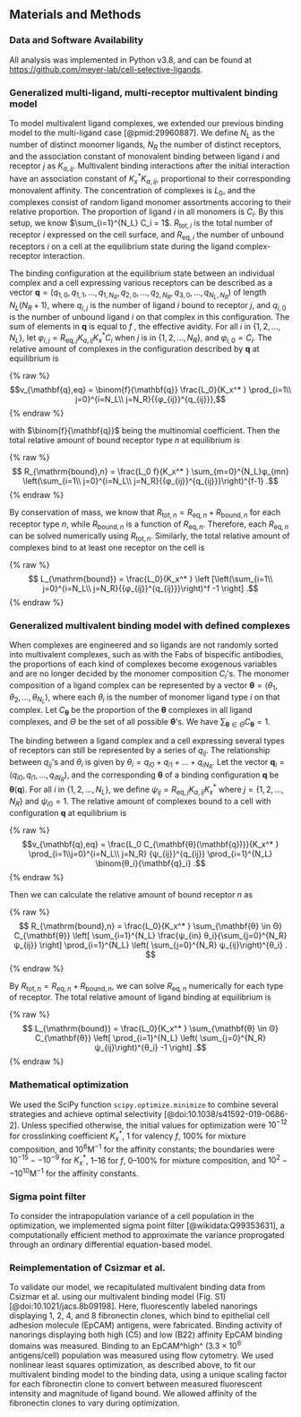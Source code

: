 ## Materials and Methods

### Data and Software Availability

All analysis was implemented in Python v3.8, and can be found at <https://github.com/meyer-lab/cell-selective-ligands>.

### Generalized multi-ligand, multi-receptor multivalent binding model

To model multivalent ligand complexes, we extended our previous binding model to the multi-ligand case [@pmid:29960887]. We define $N_L$ as the number of distinct monomer ligands, $N_R$ the number of distinct receptors, and the association constant of monovalent binding between ligand $i$ and receptor $j$ as $K_{a,ij}$. Multivalent binding interactions after the initial interaction have an association constant of $K_x^* K_{a,ij}$, proportional to their corresponding monovalent affinity. The concentration of complexes is $L_0$, and the complexes consist of random ligand monomer assortments accoring to their relative proportion. The proportion of ligand $i$ in all monomers is $C_i$. By this setup, we know $\sum_{i=1}^{N_L} C_i = 1$. $R_{\mathrm{tot},i}$ is the total number of receptor $i$ expressed on the cell surface, and $R_{\mathrm{eq},i}$ the number of unbound receptors $i$ on a cell at the equilibrium state during the ligand complex-receptor interaction.

The binding configuration at the equilibrium state between an individual complex and a cell expressing various receptors can be described as a vector $\mathbf{q} = (q_{1,0}, q_{1,1}, ..., q_{1,N_R}, q_{2,0},..., q_{2,N_R},q_{3,0},..., q_{N_L, N_R})$ of length $N_L(N_R+1)$, where $q_{i,j}$ is the number of ligand $i$ bound to receptor $j$, and $q_{i,0}$ is the number of unbound ligand $i$ on that complex in this configuration. The sum of elements in $\mathbf{q}$ is equal to $f$ , the effective avidity. For all $i$ in $\{1,2,..., N_L\}$, let $φ_{i,j} = R_{\mathrm{eq},j} K_{a,ij} K_x^* C_i$ when $j$ is in $\{1,2,...,N_R\}$, and $φ_{i,0} = C_i$. The relative amount of complexes in the configuration described by $\mathbf{q}$ at equilibrium is

{% raw %}
$$v_{\mathbf{q},eq} = \binom{f}{\mathbf{q}} \frac{L_0}{K_x^* } \prod_{i=1\\ j=0}^{i=N_L\\ j=N_R}{{φ_{ij}}^{q_{ij}}},$$
{% endraw %}

with $\binom{f}{\mathbf{q}}$ being the multinomial coefficient. Then the total relative amount of bound receptor type $n$ at equilibrium is

{% raw %}
$$ R_{\mathrm{bound},n} = \frac{L_0 f}{K_x^* } \sum_{m=0}^{N_L}φ_{mn} \left(\sum_{i=1\\ j=0}^{i=N_L\\ j=N_R}{{φ_{ij}}^{q_{ij}}}\right)^{f-1} .$$
{% endraw %}

By conservation of mass, we know that $R_{\mathrm{tot},n} = R_{\mathrm{eq},n} + R_{\mathrm{bound},n}$ for each receptor type $n$, while $R_{\mathrm{bound},n}$ is a function of $R_{\mathrm{eq},n}$. Therefore, each $R_{\mathrm{eq},n}$ can be solved numerically using $R_{\mathrm{tot},n}$. Similarly, the total relative amount of complexes bind to at least one receptor on the cell is

{% raw %}
$$ L_{\mathrm{bound}} = \frac{L_0}{K_x^* } \left [\left(\sum_{i=1\\ j=0}^{i=N_L\\ j=N_R}{{φ_{ij}}^{q_{ij}}}\right)^f -1 \right] .$$
{% endraw %}

### Generalized multivalent binding model with defined complexes

When complexes are engineered and so ligands are not randomly sorted into multivalent complexes, such as with the Fabs of bispecific antibodies, the proportions of each kind of complexes become exogenous variables and are no longer decided by the monomer composition $C_i$'s. The monomer composition of a ligand complex can be represented by a vector $\mathbf{θ} = (θ_1, θ_2, ..., θ_{N_L})$, where each $θ_i$ is the number of monomer ligand type $i$ on that complex. Let $C_{\mathbf{θ}}$ be the proportion of the $\mathbf{θ}$ complexes in all ligand complexes, and $Θ$ be the set of all possible $\mathbf{θ}$'s. We have $\sum_{\mathbf{θ} \in Θ} C_{\mathbf{θ}} = 1$.

The binding between a ligand complex and a cell expressing several types of receptors can still be represented by a series of $q_{ij}$. The relationship between $q_{ij}$'s and $θ_i$ is given by $θ_i = q_{i0} + q_{i1} + ... + q_{iN_R}$. Let the vector $\mathbf{q}_i = (q_{i0}, q_{i1}, ..., q_{iN_R})$, and the corresponding $\mathbf{θ}$ of a binding configuration $\mathbf{q}$ be $\mathbf{θ}(\mathbf{q})$. For all $i$ in $\{1,2,...,N_L\}$, we define $ψ_{ij} = R_{\mathrm{eq},j} K_{a,ij} K_x^*$ where $j = \{1,2,...,N_R\}$ and $ψ_{i0} = 1$. The relative amount of complexes bound to a cell with configuration $\mathbf{q}$ at equilibrium is

{% raw %}
$$v_{\mathbf{q},eq} = \frac{L_0 C_{\mathbf{θ}(\mathbf{q})}}{K_x^* }
\prod_{i=1\\j=0}^{i=N_L\\ j=N_R} {ψ_{ij}}^{q_{ij}}
\prod_{i=1}^{N_L} \binom{θ_i}{\mathbf{q}_i} .$$
{% endraw %}

Then we can calculate the relative amount of bound receptor $n$ as

{% raw %}
$$
R_{\mathrm{bound},n} = \frac{L_0}{K_x^* } \sum_{\mathbf{θ} \in Θ} C_{\mathbf{θ}}
\left[ \sum_{i=1}^{N_L} \frac{ψ_{in} θ_i}{\sum_{j=0}^{N_R} ψ_{ij}} \right]
\prod_{i=1}^{N_L} \left( \sum_{j=0}^{N_R} ψ_{ij}\right)^{θ_i} .
$$
{% endraw %}

By $R_{\mathrm{tot},n} = R_{\mathrm{eq},n} + R_{\mathrm{bound},n}$, we can solve $R_{\mathrm{eq},n}$ numerically for each type of receptor. The total relative amount of ligand binding at equilibrium is

{% raw %}
$$ L_{\mathrm{bound}} =  \frac{L_0}{K_x^* } \sum_{\mathbf{θ} \in Θ} C_{\mathbf{θ}}
\left[ \prod_{i=1}^{N_L} \left( \sum_{j=0}^{N_R} ψ_{ij}\right)^{θ_i} -1 \right] .$$
{% endraw %}

### Mathematical optimization

We used the SciPy function `scipy.optimize.minimize` to combine several strategies and achieve optimal selectivity [@doi:10.1038/s41592-019-0686-2]. Unless specified otherwise, the initial values for optimization were $10^{-12}$ for crosslinking coefficient $K_x^*$, 1 for valency $f$, 100% for mixture composition, and $10^6 \mathrm{M^{-1}}$ for the affinity constants; the boundaries were $10^{-15} -- 10^{-9}$ for $K_x^*$, 1–16 for $f$, 0–100% for mixture composition, and $10^2 -- 10^{10} \mathrm{M^{-1}}$ for the affinity constants.

### Sigma point filter

To consider the intrapopulation variance of a cell population in the optimization, we implemented sigma point filter [@wikidata:Q99353631], a computationally efficient method to approximate the variance proprogated through an ordinary differential equation-based model.

### Reimplementation of Csizmar et al.

To validate our model, we recapitulated multivalent binding data from Csizmar et al. using our multivalent binding model (Fig. S1) [@doi:10.1021/jacs.8b09198]. Here, fluorescently labeled nanorings displaying 1, 2, 4, and 8 fibronectin clones, which bind to epithelial cell adhesion molecule (EpCAM) antigens, were fabricated. Binding activity of nanorings displaying both high (C5) and low (B22) affinity EpCAM binding domains was measured. Binding to an EpCAM^high^ ($3.3 \times 10^6$ antigens/cell) population was measured using flow cytometry. We used nonlinear least squares optimization, as described above, to fit our multivalent binding model to the binding data, using a unique scaling factor for each fibronectin clone to convert between measured fluorescent intensity and magnitude of ligand bound. We allowed affinity of the fibronectin clones to vary during optimization.
